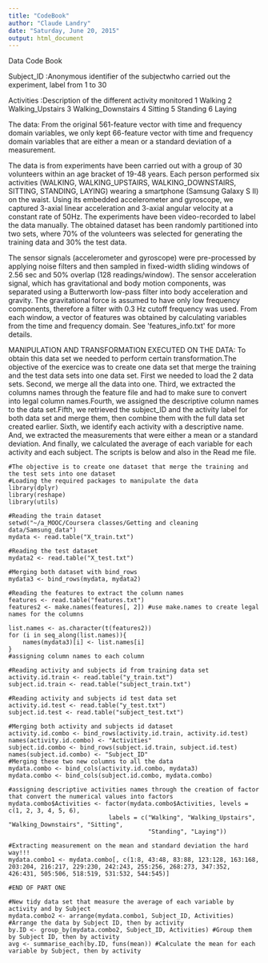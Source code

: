 ```yaml
---
title: "CodeBook"
author: "Claude Landry"
date: "Saturday, June 20, 2015"
output: html_document
---
```

Data Code Book

Subject_ID :Anonymous identifier of the subjectwho carried out the experiment, label from 1 to 30

Activities :Description of the different activity monitored
        1 Walking
        2 Walking_Upstairs
        3 Walking_Downstairs
        4 Sitting
        5 Standing
        6 Laying

The data: From the original 561-feature vector with time and frequency domain variables, we only kept 66-feature vector with time and frequency domain variables that are either a mean or a standard deviation of a measurement.

The data is from  experiments have been carried out with a group of 30 volunteers within an age bracket of 19-48 years. Each person performed six activities (WALKING, WALKING_UPSTAIRS, WALKING_DOWNSTAIRS, SITTING, STANDING, LAYING) wearing a smartphone (Samsung Galaxy S II) on the waist. Using its embedded accelerometer and gyroscope, we captured 3-axial linear acceleration and 3-axial angular velocity at a constant rate of 50Hz. The experiments have been video-recorded to label the data manually. The obtained dataset has been randomly partitioned into two sets, where 70% of the volunteers was selected for generating the training data and 30% the test data. 

The sensor signals (accelerometer and gyroscope) were pre-processed by applying noise filters and then sampled in fixed-width sliding windows of 2.56 sec and 50% overlap (128 readings/window). The sensor acceleration signal, which has gravitational and body motion components, was separated using a Butterworth low-pass filter into body acceleration and gravity. The gravitational force is assumed to have only low frequency components, therefore a filter with 0.3 Hz cutoff frequency was used. From each window, a vector of features was obtained by calculating variables from the time and frequency domain. See 'features_info.txt' for more details. 

MANIPULATION AND TRANSFORMATION EXECUTED ON THE DATA: To obtain this data set we needed to perform certain transformation.The objective of the exercice was to create one data set that merge the training and the test data sets into one data set. First we needed to load the 2 data sets. Second, we merge all the data into one. Third, we extracted the columns names through the feature file and had to make sure to convert into legal column names.Fourth, we assigned the descriptive column names to the data set.Fifth, we retrieved the subject_ID and the activity label for both data set and merge them, then combine them with the full data set created earlier. Sixth, we identify each activity with a descriptive name. And, we extracted the measurements that were either a mean or a standard deviation. And finally, we calculated the average of each variable for each activity and each subject. The scripts is below and also in the Read me file.

```{r}
#The objective is to create one dataset that merge the training and the test sets into one dataset
#Loading the required packages to manipulate the data
library(dplyr)
library(reshape)
library(utils)
```

```{r}
#Reading the train dataset
setwd("~/a_MOOC/Coursera classes/Getting and cleaning data/Samsung_data")
mydata <- read.table("X_train.txt")

```

```{r}
#Reading the test dataset
mydata2 <- read.table("X_test.txt")

```

```{r}
#Merging both dataset with bind_rows
mydata3 <- bind_rows(mydata, mydata2)

```

```{r}
#Reading the features to extract the column names
features <- read.table("features.txt")
features2 <- make.names(features[, 2]) #use make.names to create legal names for the columns

list.names <- as.character(t(features2))
for (i in seq_along(list.names)){
    names(mydata3)[i] <- list.names[i]
}
#assigning column names to each column

```

```{r}
#Reading activity and subjects id from training data set
activity.id.train <- read.table("y_train.txt")
subject.id.train <- read.table("subject_train.txt")

```

```{r}
#Reading activity and subjects id test data set
activity.id.test <- read.table("y_test.txt")
subject.id.test <- read.table("subject_test.txt")
```

```{r}
#Merging both activity and subjects id dataset
activity.id.combo <- bind_rows(activity.id.train, activity.id.test)
names(activity.id.combo) <- "Activities"  
subject.id.combo <- bind_rows(subject.id.train, subject.id.test)
names(subject.id.combo) <- "Subject_ID"
#Merging these two new columns to all the data
mydata.combo <- bind_cols(activity.id.combo, mydata3)
mydata.combo <- bind_cols(subject.id.combo, mydata.combo)

```

```{r}
#assigning descriptive activities names through the creation of factor that convert the numerical values into factors
mydata.combo$Activities <- factor(mydata.combo$Activities, levels = c(1, 2, 3, 4, 5, 6), 
                            labels = c("Walking", "Walking_Upstairs", "Walking_Downstairs", "Sitting", 
                                       "Standing", "Laying"))

```

```{r}
#Extracting measurement on the mean and standard deviation the hard way!!!
mydata.combo1 <- mydata.combo[, c(1:8, 43:48, 83:88, 123:128, 163:168, 203:204, 216:217, 229:230, 242:243, 255:256, 268:273, 347:352, 426:431, 505:506, 518:519, 531:532, 544:545)]

#END OF PART ONE

```

```{r}
#New tidy data set that measure the average of each variable by activity and by Subject
mydata.combo2 <- arrange(mydata.combo1, Subject_ID, Activities) #Arrange the data by Subject ID, then by activity
by.ID <- group_by(mydata.combo2, Subject_ID, Activities) #Group them by Subject ID, then by activity
avg <- summarise_each(by.ID, funs(mean)) #Calculate the mean for each variable by Subject, then by activity

```

```{r}


```
